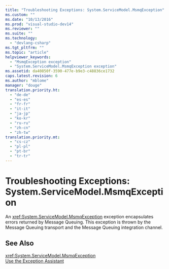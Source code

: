 ```yaml
---
title: "Troubleshooting Exceptions: System.ServiceModel.MsmqException"
ms.custom: ""
ms.date: "10/13/2016"
ms.prod: "visual-studio-dev14"
ms.reviewer: ""
ms.suite: ""
ms.technology: 
  - "devlang-csharp"
ms.tgt_pltfrm: ""
ms.topic: "article"
helpviewer_keywords: 
  - "MsmqException exception"
  - "System.ServiceModel.MsmqException exception"
ms.assetid: da40850f-3590-477e-b9e3-c48836ce1732
caps.latest.revision: 6
ms.author: "mblome"
manager: "douge"
translation.priority.ht: 
  - "de-de"
  - "es-es"
  - "fr-fr"
  - "it-it"
  - "ja-jp"
  - "ko-kr"
  - "ru-ru"
  - "zh-cn"
  - "zh-tw"
translation.priority.mt: 
  - "cs-cz"
  - "pl-pl"
  - "pt-br"
  - "tr-tr"
---
```

# Troubleshooting Exceptions: System.ServiceModel.MsmqException
An <xref:System.ServiceModel.MsmqException> exception encapsulates errors returned by Message Queuing. This exception is thrown by the Message Queuing transport and the Message Queuing integration channel.  
  
## See Also  
 <xref:System.ServiceModel.MsmqException>   
 [Use the Exception Assistant](../Topic/How%20to:%20Use%20the%20Exception%20Assistant.md)